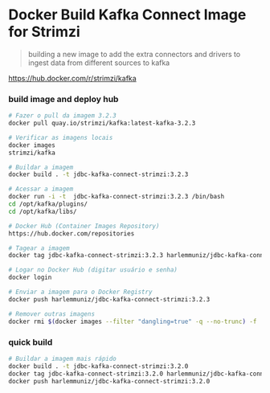 # Docker Build Kafka Connect Image for Strimzi
> building a new image to add the extra connectors and drivers to ingest data from different sources to kafka

https://hub.docker.com/r/strimzi/kafka

### build image and deploy hub
```sh
# Fazer o pull da imagem 3.2.3
docker pull quay.io/strimzi/kafka:latest-kafka-3.2.3

# Verificar as imagens locais
docker images
strimzi/kafka

# Buildar a imagem
docker build . -t jdbc-kafka-connect-strimzi:3.2.3

# Acessar a imagem
docker run -i -t  jdbc-kafka-connect-strimzi:3.2.3 /bin/bash
cd /opt/kafka/plugins/
cd /opt/kafka/libs/

# Docker Hub (Container Images Repository)
https://hub.docker.com/repositories

# Tagear a imagem
docker tag jdbc-kafka-connect-strimzi:3.2.3 harlemmuniz/jdbc-kafka-connect-strimzi:3.2.3

# Logar no Docker Hub (digitar usuário e senha)
docker login

# Enviar a imagem para o Docker Registry
docker push harlemmuniz/jdbc-kafka-connect-strimzi:3.2.3

# Remover outras imagens
docker rmi $(docker images --filter "dangling=true" -q --no-trunc) -f
```

### quick build
```sh
# Buildar a imagem mais rápido
docker build . -t jdbc-kafka-connect-strimzi:3.2.0
docker tag jdbc-kafka-connect-strimzi:3.2.0 harlemmuniz/jdbc-kafka-connect-strimzi:3.2.0
docker push harlemmuniz/jdbc-kafka-connect-strimzi:3.2.0
```